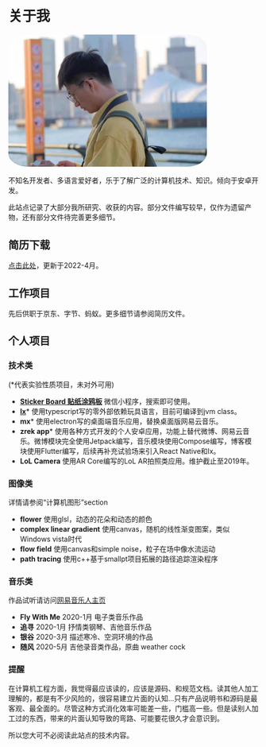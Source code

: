 # 关于我

<img src="pics/about.jpg" width="400" style="border-radius:10%"/>

不知名开发者、多语言爱好者，乐于了解广泛的计算机技术、知识。倾向于安卓开发。

此站点记录了大部分我所研究、收获的内容。部分文件编写较早，仅作为遗留产物，还有部分文件待完善更多细节。

## 简历下载

<a href="assets/简历-张瑞泽.pdf">点击此处</a>，更新于2022-4月。

## 工作项目

先后供职于京东、字节、蚂蚁。更多细节请参阅简历文件。

## 个人项目

### 技术类

(*代表实验性质项目，未对外可用)

- **[Sticker Board 贴纸涂鸦板](跨端技术/小程序/Sticker%20Board项目.md)** 微信小程序，搜索即可使用。
- **[lx](Lx/无外部依赖创造一个语言跑起来.md)*** 使用typescript写的零外部依赖玩具语言，目前可编译到jvm class。
- **mx***  使用electron写的桌面端音乐应用，替换桌面版网易云音乐。
- **zrek app*** 使用各种方式开发的个人安卓应用，功能上替代微博、网易云音乐。微博模块完全使用Jetpack编写，音乐模块使用Compose编写，博客模块使用Flutter编写，后续再补充试验场来引入React Native和lx。
- **LoL Camera** 使用AR Core编写的LoL AR拍照类应用。维护截止至2019年。

### 图像类

详情请参阅“计算机图形”section

- **flower** 使用glsl，动态的花朵和动态的颜色
- **complex linear gradient** 使用canvas，随机的线性渐变图案，类似Windows vista时代
- **flow field** 使用canvas和simple noise，粒子在场中像水流运动
- **path tracing** 使用c++基于smallpt项目拓展的路径追踪渲染程序

### 音乐类

作品试听请访问[网易音乐人主页](https://music.163.com/#/artist?id=12083526)

- **Fly With Me** 2020-1月 电子类音乐作品
- **追寻** 2020-1月 抒情类钢琴、吉他音乐作品
- **银谷** 2020-3月 描述寒冷、空洞环境的作品
- **随风** 2020-5月 吉他录音类作品，原曲 weather cock

### 提醒

在计算机工程方面，我觉得最应该读的，应该是源码、和规范文档。读其他人加工理解的，都是有不少风险的，很容易建立片面的认知...只有产品说明书和源码是最客观、最全面的。尽管这种方式消化效率可能差一些，门槛高一些。但是读别人加工过的东西，带来的片面认知导致的弯路、可能要花很久才会意识到。

所以您大可不必阅读此站点的技术内容。